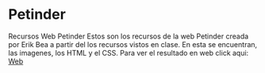 # Petinder
Recursos Web Petinder
Estos son los recursos de la web Petinder creada por Erik Bea a partir del los recursos vistos en clase. En esta se encuentran, las imagenes, los HTML y el CSS.
Para ver el resultado en web click aqui: [Web](https://67701532c548a5b5325da804--petinder-erik.netlify.app)
